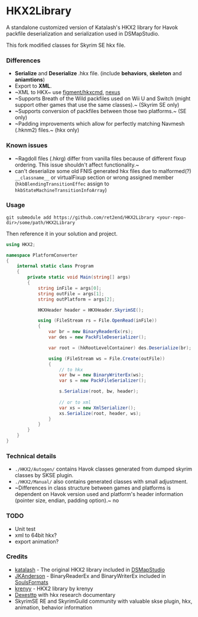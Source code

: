 # HKX2Library

A standalone customized version of Katalash's HKX2 library for Havok packfile deserialization and serialization used in DSMapStudio.

This fork modified classes for Skyrim SE hkx file.

### Differences

- **Serialize** and **Deserialize** .hkx file. (include **behaviors**, **skeleton** and **aniamtions**)
- Export to **XML**.
- ~XML to HKX~ use [figment/hkxcmd](https://github.com/figment/hkxcmd), [nexus](https://www.nexusmods.com/skyrim/mods/1797)
- ~Supports Breath of the Wild packfiles used on Wii U and Switch (might support other games that use the same classes).~ (Skyrim SE only)
- ~Supports conversion of packfiles between those two platforms.~ (SE only)
- ~Padding improvements which allow for perfectly matching Navmesh (.hknm2) files.~ (hkx only)

### Known issues

- ~Ragdoll files (.hkrg) differ from vanilla files because of different fixup ordering. This issue shouldn't affect functionality.~
- can't deserialize some old FNIS generated hkx files due to malformed(?) `__classname__` or virtualFixup section or wrong assigned member (`hkbBlendingTransitionEffec` assign to `hkbStateMachineTransitionInfoArray`)

### Usage

`git submodule add https://github.com/ret2end/HKX2Library <your-repo-dir>/some/path/HKX2Library`

Then reference it in your solution and project.

```C#
using HKX2;

namespace PlatformConverter
{
    internal static class Program
    {
        private static void Main(string[] args)
        {
            string inFile = args[0];
            string outFile = args[1];
            string outPlatform = args[2];

            HKXHeader header = HKXHeader.SkyrimSE();

            using (FileStream rs = File.OpenRead(inFile))
            {
                var br = new BinaryReaderEx(rs);
                var des = new PackFileDeserializer();

                var root = (hkRootLevelContainer) des.Deserialize(br);

                using (FileStream ws = File.Create(outFile))
                {   
                    // to hkx
                    var bw = new BinaryWriterEx(ws);
                    var s = new PackFileSerializer();

                    s.Serialize(root, bw, header);
                    
                    // or to xml
                    var xs = new XmlSerializer();
                    xs.Serialize(root, header, ws);
                }
            }
        }
    }
}
```

### Technical details

- `./HKX2/Autogen/` contains Havok classes generated from dumped skyrim classes by SKSE plugin.
- `./HKX2/Manual/` also contains generated classes with small adjustment.
- ~Differences in class structure between games and platforms is dependent on Havok version used and platform's header information (pointer size, endian, padding option).~ no

### TODO

- Unit test
- xml to 64bit hkx?
- export animation?

### Credits

- [katalash](https://github.com/katalash) - The original HKX2 library included in [DSMapStudio](https://github.com/katalash/DSMapStudio)
- [JKAnderson](https://github.com/JKAnderson) - BinaryReaderEx and BinaryWriterEx included in [SoulsFormats](https://github.com/JKAnderson/SoulsFormats)
- [krenyy](https://gitlab.com/HKX2/HKX2Library) - HKX2 library by krenyy
- [Dexesttp](https://github.com/Dexesttp/hkxpack/tree/main/doc/hkx%20findings) with hkx research documentary
- SkyrimSE RE and SkyrimGuild community with valuable skse plugin, hkx, animation, behavior information
